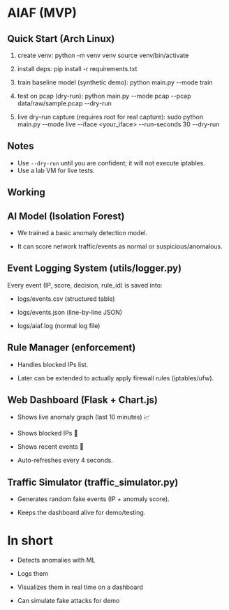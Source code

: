 # AIAF (MVP)

## Quick Start (Arch Linux)
1. create venv:
   python -m venv venv
   source venv/bin/activate

2. install deps:
   pip install -r requirements.txt

3. train baseline model (synthetic demo):
   python main.py --mode train

4. test on pcap (dry-run):
   python main.py --mode pcap --pcap data/raw/sample.pcap --dry-run

5. live dry-run capture (requires root for real capture):
   sudo python main.py --mode live --iface <your_iface> --run-seconds 30 --dry-run

## Notes
- Use `--dry-run` until you are confident; it will not execute iptables.
- Use a lab VM for live tests.

## Working

## AI Model (Isolation Forest)

- We trained a basic anomaly detection model.

- It can score network traffic/events as normal or suspicious/anomalous.

## Event Logging System (utils/logger.py)

Every event (IP, score, decision, rule_id) is saved into:

- logs/events.csv (structured table)

- logs/events.json (line-by-line JSON)

- logs/aiaf.log (normal log file)

## Rule Manager (enforcement)

- Handles blocked IPs list.

- Later can be extended to actually apply firewall rules (iptables/ufw).

## Web Dashboard (Flask + Chart.js)

- Shows live anomaly graph (last 10 minutes) 📈

- Shows blocked IPs 🚫

- Shows recent events 📝

- Auto-refreshes every 4 seconds.

## Traffic Simulator (traffic_simulator.py)

- Generates random fake events (IP + anomaly score).

- Keeps the dashboard alive for demo/testing.

# In short

- Detects anomalies with ML

- Logs them

- Visualizes them in real time on a dashboard

- Can simulate fake attacks for demo
